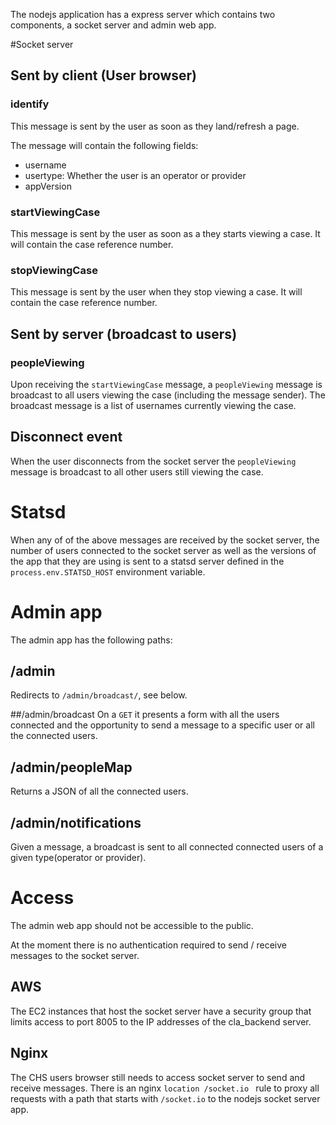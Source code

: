 The nodejs application has a express server which contains two components, a socket server and admin web app.

#Socket server
## Sent by client (User browser)
### identify
This message is sent by the user as soon as they land/refresh a page.

The message will contain the following fields:
- username
- usertype: Whether the user is an operator or provider
- appVersion

### startViewingCase
This message is sent by the user as soon as a they starts viewing a case. It will contain the case reference number.

### stopViewingCase
This message is sent by the user when they stop viewing a case. It will contain the case reference number.

## Sent by server (broadcast to users)
### peopleViewing
Upon receiving  the `startViewingCase` message,  a `peopleViewing` message is broadcast to all users viewing the case (including the
message sender). The broadcast message is a list of usernames currently viewing the case.

## Disconnect event
When the user disconnects from the socket server the `peopleViewing` message is broadcast to all other users still viewing the case.

# Statsd
When any of of the above messages are received by the socket server, the number of users connected to the socket server as well as 
the versions of the app that they are using is sent to a statsd server defined in the ` process.env.STATSD_HOST` environment variable.

# Admin app
The admin app has the following paths:

## /admin
Redirects to `/admin/broadcast/`, see below.

##/admin/broadcast
On a `GET` it presents a form with all the users connected and the opportunity to send a message to a specific user or
all the connected users.
  

## /admin/peopleMap
Returns a JSON of all the connected users.

## /admin/notifications
Given a message, a broadcast is sent to all connected connected users of a given type(operator or provider).

# Access
The admin web app should not be accessible to the public.

At the moment there is no authentication required to send / receive messages to the socket server. 

## AWS
The EC2 instances that host the socket server have a security group that limits access to port 8005 to the IP addresses
of the cla_backend server.

## Nginx
The CHS users browser still needs to access socket server to send and receive messages.
There is an nginx `location /socket.io ` rule to proxy all requests with a path that starts with `/socket.io` to the
nodejs socket server app.
